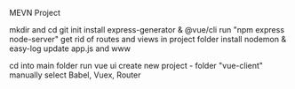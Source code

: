 MEVN Project

mkdir and cd
git init
install express-generator & @vue/cli
run "npm express node-server"
get rid of routes and views in project folder
install nodemon & easy-log
update app.js and www

cd into main folder
run vue ui
create new project - folder "vue-client"
manually select Babel, Vuex, Router


